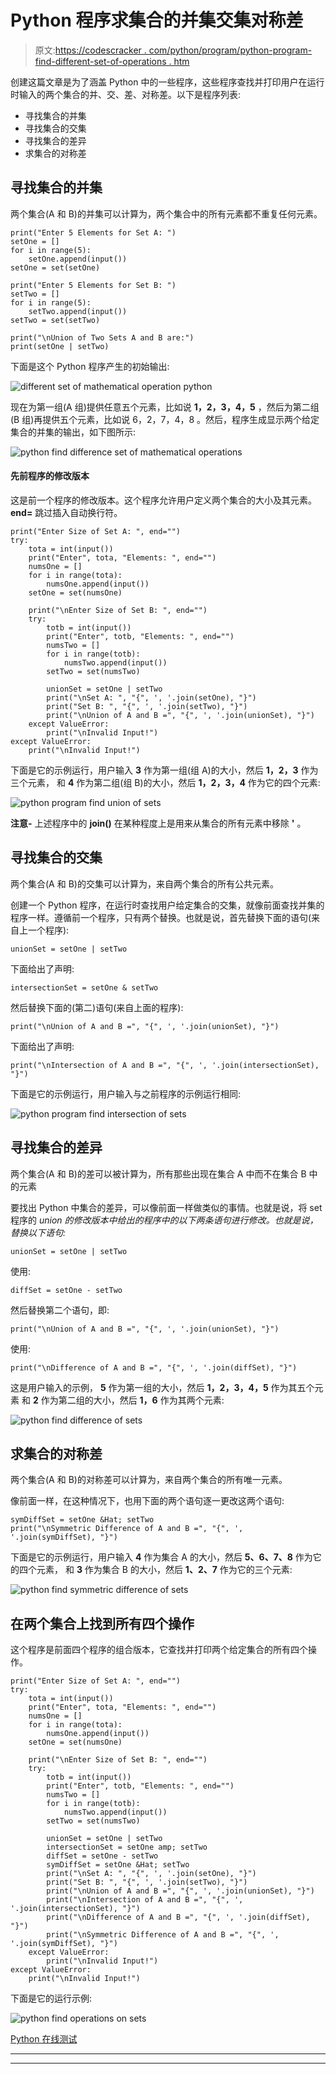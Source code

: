 # Python 程序求集合的并集交集对称差

> 原文:[https://codescracker . com/python/program/python-program-find-different-set-of-operations . htm](https://codescracker.com/python/program/python-program-find-different-set-of-operations.htm)

创建这篇文章是为了涵盖 Python 中的一些程序，这些程序查找并打印用户在运行时输入的两个集合的并、交、差、对称差。以下是程序列表:

*   寻找集合的并集
*   寻找集合的交集
*   寻找集合的差异
*   求集合的对称差

## 寻找集合的并集

两个集合(A 和 B)的并集可以计算为，两个集合中的所有元素都不重复任何元素。

```
print("Enter 5 Elements for Set A: ")
setOne = []
for i in range(5):
    setOne.append(input())
setOne = set(setOne)

print("Enter 5 Elements for Set B: ")
setTwo = []
for i in range(5):
    setTwo.append(input())
setTwo = set(setTwo)

print("\nUnion of Two Sets A and B are:")
print(setOne | setTwo)
```

下面是这个 Python 程序产生的初始输出:

![different set of mathematical operation python](../Images/b6d956cdf435b6cbce0117ccab62a34c.png)

现在为第一组(A 组)提供任意五个元素，比如说 **1，2，3，4，5** ，然后为第二组(B 组)再提供五个元素，比如说 6，2，7，4，8 。然后，程序生成显示两个给定集合的并集的输出，如下图所示:

![python find difference set of mathematical operations](../Images/0e4cead6a9b18c36b39a0e93b2837dda.png)

#### 先前程序的修改版本

这是前一个程序的修改版本。这个程序允许用户定义两个集合的大小及其元素。 **end=** 跳过插入自动换行符。

```
print("Enter Size of Set A: ", end="")
try:
    tota = int(input())
    print("Enter", tota, "Elements: ", end="")
    numsOne = []
    for i in range(tota):
        numsOne.append(input())
    setOne = set(numsOne)

    print("\nEnter Size of Set B: ", end="")
    try:
        totb = int(input())
        print("Enter", totb, "Elements: ", end="")
        numsTwo = []
        for i in range(totb):
            numsTwo.append(input())
        setTwo = set(numsTwo)

        unionSet = setOne | setTwo
        print("\nSet A: ", "{", ', '.join(setOne), "}")
        print("Set B: ", "{", ', '.join(setTwo), "}")
        print("\nUnion of A and B =", "{", ', '.join(unionSet), "}")
    except ValueError:
        print("\nInvalid Input!")
except ValueError:
    print("\nInvalid Input!")
```

下面是它的示例运行，用户输入 **3** 作为第一组(组 A)的大小，然后 **1，2，3** 作为三个元素， 和 **4** 作为第二组(组 B)的大小，然后 **1，2，3，4** 作为它的四个元素:

![python program find union of sets](../Images/a1a8565216e5c96577fcaab0715d1790.png)

**注意-** 上述程序中的 **join()** 在某种程度上是用来从集合的所有元素中移除 **'** 。

## 寻找集合的交集

两个集合(A 和 B)的交集可以计算为，来自两个集合的所有公共元素。

创建一个 Python 程序，在运行时查找用户给定集合的交集，就像前面查找并集的程序一样。遵循前一个程序，只有两个替换。也就是说，首先替换下面的语句(来自上一个程序):

```
unionSet = setOne | setTwo
```

下面给出了声明:

```
intersectionSet = setOne & setTwo
```

然后替换下面的(第二)语句(来自上面的程序):

```
print("\nUnion of A and B =", "{", ', '.join(unionSet), "}")
```

下面给出了声明:

```
print("\nIntersection of A and B =", "{", ', '.join(intersectionSet), "}")
```

下面是它的示例运行，用户输入与之前程序的示例运行相同:

![python program find intersection of sets](../Images/863c893e29bb247eaa9f5036ab1f5664.png)

## 寻找集合的差异

两个集合(A 和 B)的差可以被计算为，所有那些出现在集合 A 中而不在集合 B 中的元素

要找出 Python 中集合的差异，可以像前面一样做类似的事情。也就是说，将 set 程序的 *union 的修改版本中给出的程序中的以下两条语句进行修改。也就是说，替换以下语句:*

```
unionSet = setOne | setTwo
```

使用:

```
diffSet = setOne - setTwo
```

然后替换第二个语句，即:

```
print("\nUnion of A and B =", "{", ', '.join(unionSet), "}")
```

使用:

```
print("\nDifference of A and B =", "{", ', '.join(diffSet), "}")
```

这是用户输入的示例， **5** 作为第一组的大小，然后 **1，2，3，4，5** 作为其五个元素 和 **2** 作为第二组的大小，然后 **1，6** 作为其两个元素:

![python find difference of sets](../Images/a7289ba324532fa11ffe2f4d3c60bab0.png)

## 求集合的对称差

两个集合(A 和 B)的对称差可以计算为，来自两个集合的所有唯一元素。

像前面一样，在这种情况下，也用下面的两个语句逐一更改这两个语句:

```
symDiffSet = setOne &Hat; setTwo
print("\nSymmetric Difference of A and B =", "{", ', '.join(symDiffSet), "}")
```

下面是它的示例运行，用户输入 **4** 作为集合 A 的大小，然后 **5、6、7、8** 作为它的四个元素， 和 **3** 作为集合 B 的大小，然后 **1、2、7** 作为它的三个元素:

![python find symmetric difference of sets](../Images/f4be548cafcc01c7973f3a4e0b955ddf.png)

## 在两个集合上找到所有四个操作

这个程序是前面四个程序的组合版本，它查找并打印两个给定集合的所有四个操作。

```
print("Enter Size of Set A: ", end="")
try:
    tota = int(input())
    print("Enter", tota, "Elements: ", end="")
    numsOne = []
    for i in range(tota):
        numsOne.append(input())
    setOne = set(numsOne)

    print("\nEnter Size of Set B: ", end="")
    try:
        totb = int(input())
        print("Enter", totb, "Elements: ", end="")
        numsTwo = []
        for i in range(totb):
            numsTwo.append(input())
        setTwo = set(numsTwo)

        unionSet = setOne | setTwo
        intersectionSet = setOne amp; setTwo
        diffSet = setOne - setTwo
        symDiffSet = setOne &Hat; setTwo
        print("\nSet A: ", "{", ', '.join(setOne), "}")
        print("Set B: ", "{", ', '.join(setTwo), "}")
        print("\nUnion of A and B =", "{", ', '.join(unionSet), "}")
        print("\nIntersection of A and B =", "{", ', '.join(intersectionSet), "}")
        print("\nDifference of A and B =", "{", ', '.join(diffSet), "}")
        print("\nSymmetric Difference of A and B =", "{", ', '.join(symDiffSet), "}")
    except ValueError:
        print("\nInvalid Input!")
except ValueError:
    print("\nInvalid Input!")
```

下面是它的运行示例:

![python find operations on sets](../Images/7442844bf7a53dca8dc7322e5f835254.png)

[Python 在线测试](/exam/showtest.php?subid=10)

* * *

* * *